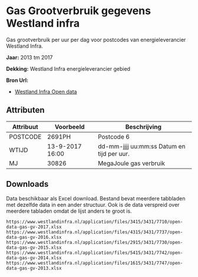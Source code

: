 # Gas Grootverbruik gegevens Westland infra

Gas grootverbruik per uur per dag voor postcodes van energieleverancier Westland Infra. 

**Jaar:** 2013 tm 2017

**Dekking:** Westland Infra energieleverancier gebied

**Bron Url:** 
* [Westland Infra Open data](https://www.westlandinfra.nl/over-westland-infra/open-data)


## Attributen

|Attribuut|Voorbeeld |Beschrijving |
|---------|----------|-------------|
|POSTCODE | 2691PH   | Postcode 6  |
|WTIJD    |13-9-2017 16:00 | dd-mm-jjjj uu:mm:ss Datum en tijd per uur. | 
|MJ       |30826     | MegaJoule gas verbruik |



## Downloads

Data beschikbaar als Excel download. Bestand bevat meerdere tabbladen met dezelfde data in een ander structuur. Ook is de data verspreid over meerdere tabladen omdat de lijst anders te groot is. 

    https://www.westlandinfra.nl/application/files/3415/3431/7710/open-data-gas-gv-2017.xlsx
    https://www.westlandinfra.nl/application/files/4315/3431/7737/open-data-gas-gv-2016.xlsx
    https://www.westlandinfra.nl/application/files/2915/3431/7730/open-data-gas-gv-2015.xlsx
    https://www.westlandinfra.nl/application/files/5415/3431/7742/open-data-gas-gv-2014.xlsx
    https://www.westlandinfra.nl/application/files/1615/3431/7747/open-data-gas-gv-2013.xlsx

